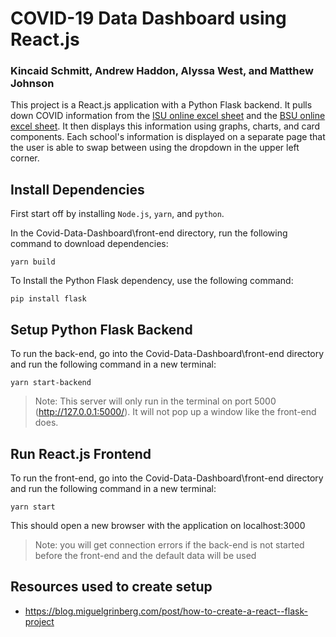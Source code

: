 # COVID-19 Data Dashboard using React.js
### Kincaid Schmitt, Andrew Haddon, Alyssa West, and Matthew Johnson

This project is a React.js application with a Python Flask backend. It pulls down COVID information from the [ISU online excel sheet](https://docs.google.com/spreadsheets/d/1aWRYSUrerFhXM0peQFLsHerHhWF1ZvFTtbfUyPN2kpA/edit#gid=945251250) and the [BSU online excel sheet](https://docs.google.com/spreadsheets/d/17BspZPppmoADS2fwmwoPjHzZPLo_q_4gi9VPyEQQX2M/edit#gid=0). It then displays this information using graphs, charts, and card components. Each school's information is displayed on a separate page that the user is able to swap between using the dropdown in the upper left corner.

## Install Dependencies

First start off by installing `Node.js`, `yarn`, and `python`.

In the Covid-Data-Dashboard\front-end directory, run the following command to download dependencies:

```
yarn build
```

To Install the Python Flask dependency, use the following command:
```
pip install flask
```

## Setup Python Flask Backend

To run the back-end, go into the Covid-Data-Dashboard\front-end directory and run the following command in a new terminal:

```
yarn start-backend
```

> Note: This server will only run in the terminal on port 5000 (http://127.0.0.1:5000/). It will not pop up a window like the front-end does.

## Run React.js Frontend

To run the front-end, go into the Covid-Data-Dashboard\front-end directory and run the following command in a new terminal:

```
yarn start
```

This should open a new browser with the application on localhost:3000

> Note: you will get connection errors if the back-end is not started before the front-end and the default data will be used 

## Resources used to create setup

- https://blog.miguelgrinberg.com/post/how-to-create-a-react--flask-project